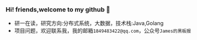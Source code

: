 ### Hi! friends,welcome to my github 👋 

- 研一在读，研究方向:分布式系统，大数据，技术栈:Java,Golang 
- 项目问题，欢迎联系我，我的邮箱`1849483422@qq.com`，公众号`James的黑板报`

